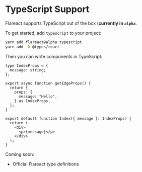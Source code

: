 # TypeScript Support

Flareact supports TypeScript out of the box (**currently in `alpha`**.

To get started, add `typescript` to your project:

```bash
yarn add flareact@alpha typescript
yarn add -D @types/react
```

Then you can write components in TypeScript:

```tsx
type IndexProps = {
  message: string;
};

export async function getEdgeProps() {
  return {
    props: {
      message: "Hello",
    } as IndexProps,
  };
}

export default function Index({ message }: IndexProps) {
  return (
    <div>
      <p>{message}</p>
    </div>
  );
}
```

Coming soon:

- Official Flareact type definitions
